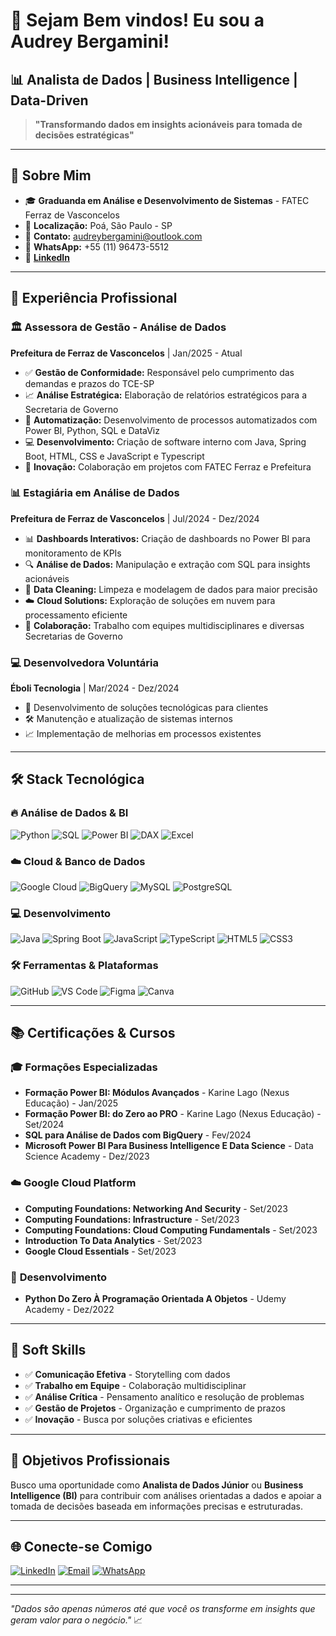 # 👋 Sejam Bem vindos! Eu sou a Audrey Bergamini!

## 📊 Analista de Dados | Business Intelligence | Data-Driven

> **"Transformando dados em insights acionáveis para tomada de decisões estratégicas"**

---

## 🎯 Sobre Mim

- 🎓 **Graduanda em Análise e Desenvolvimento de Sistemas** - FATEC Ferraz de Vasconcelos
- 📍 **Localização:** Poá, São Paulo - SP
- 📧 **Contato:** audreybergamini@outlook.com
- 📱 **WhatsApp:** +55 (11) 96473-5512
- 🔗 **[LinkedIn](https://www.linkedin.com/in/audreybergamini/)**

---

## 💼 Experiência Profissional

### 🏛️ **Assessora de Gestão - Análise de Dados** 
**Prefeitura de Ferraz de Vasconcelos** | Jan/2025 - Atual

- ✅ **Gestão de Conformidade:** Responsável pelo cumprimento das demandas e prazos do TCE-SP
- 📈 **Análise Estratégica:** Elaboração de relatórios estratégicos para a Secretaria de Governo
- 🤖 **Automatização:** Desenvolvimento de processos automatizados com Power BI, Python, SQL e DataViz
- 💻 **Desenvolvimento:** Criação de software interno com Java, Spring Boot, HTML, CSS e JavaScript e Typescript
- 🤝 **Inovação:** Colaboração em projetos com FATEC Ferraz e Prefeitura

### 📊 **Estagiária em Análise de Dados**
**Prefeitura de Ferraz de Vasconcelos** | Jul/2024 - Dez/2024

- 📊 **Dashboards Interativos:** Criação de dashboards no Power BI para monitoramento de KPIs
- 🔍 **Análise de Dados:** Manipulação e extração com SQL para insights acionáveis
- 🧹 **Data Cleaning:** Limpeza e modelagem de dados para maior precisão
- ☁️ **Cloud Solutions:** Exploração de soluções em nuvem para processamento eficiente
- 👥 **Colaboração:** Trabalho com equipes multidisciplinares e diversas Secretarias de Governo

### 💻 **Desenvolvedora Voluntária**
**Éboli Tecnologia** | Mar/2024 - Dez/2024

- 🔧 Desenvolvimento de soluções tecnológicas para clientes
- 🛠️ Manutenção e atualização de sistemas internos
- 📈 Implementação de melhorias em processos existentes

---

## 🛠️ Stack Tecnológica

### 🔥 **Análise de Dados & BI**
![Python](https://img.shields.io/badge/Python-3776AB?style=for-the-badge&logo=python&logoColor=white)
![SQL](https://img.shields.io/badge/SQL-4479A1?style=for-the-badge&logo=mysql&logoColor=white)
![Power BI](https://img.shields.io/badge/Power_BI-F2C811?style=for-the-badge&logo=power-bi&logoColor=black)
![DAX](https://img.shields.io/badge/DAX-0078D4?style=for-the-badge&logo=microsoft&logoColor=white)
![Excel](https://img.shields.io/badge/Excel-217346?style=for-the-badge&logo=microsoft-excel&logoColor=white)

### ☁️ **Cloud & Banco de Dados**
![Google Cloud](https://img.shields.io/badge/Google_Cloud-4285F4?style=for-the-badge&logo=google-cloud&logoColor=white)
![BigQuery](https://img.shields.io/badge/BigQuery-4285F4?style=for-the-badge&logo=google-cloud&logoColor=white)
![MySQL](https://img.shields.io/badge/MySQL-4479A1?style=for-the-badge&logo=mysql&logoColor=white)
![PostgreSQL](https://img.shields.io/badge/PostgreSQL-316192?style=for-the-badge&logo=postgresql&logoColor=white)

### 💻 **Desenvolvimento**
![Java](https://img.shields.io/badge/Java-ED8B00?style=for-the-badge&logo=openjdk&logoColor=white)
![Spring Boot](https://img.shields.io/badge/Spring_Boot-6DB33F?style=for-the-badge&logo=spring-boot&logoColor=white)
![JavaScript](https://img.shields.io/badge/JavaScript-F7DF1E?style=for-the-badge&logo=javascript&logoColor=black)
![TypeScript](https://img.shields.io/badge/TypeScript-007ACC?style=for-the-badge&logo=typescript&logoColor=white)
![HTML5](https://img.shields.io/badge/HTML5-E34F26?style=for-the-badge&logo=html5&logoColor=white)
![CSS3](https://img.shields.io/badge/CSS3-1572B6?style=for-the-badge&logo=css3&logoColor=white)

### 🛠️ **Ferramentas & Plataformas**
![GitHub](https://img.shields.io/badge/GitHub-100000?style=for-the-badge&logo=github&logoColor=white)
![VS Code](https://img.shields.io/badge/VS_Code-007ACC?style=for-the-badge&logo=visual-studio-code&logoColor=white)
![Figma](https://img.shields.io/badge/Figma-F24E1E?style=for-the-badge&logo=figma&logoColor=white)
![Canva](https://img.shields.io/badge/Canva-00C4CC?style=for-the-badge&logo=canva&logoColor=white)

---

## 📚 Certificações & Cursos

### 🎓 **Formações Especializadas**
- **Formação Power BI: Módulos Avançados** - Karine Lago (Nexus Educação) - Jan/2025
- **Formação Power BI: do Zero ao PRO** - Karine Lago (Nexus Educação) - Set/2024
- **SQL para Análise de Dados com BigQuery** - Fev/2024
- **Microsoft Power BI Para Business Intelligence E Data Science** - Data Science Academy - Dez/2023

### ☁️ **Google Cloud Platform**
- **Computing Foundations: Networking And Security** - Set/2023
- **Computing Foundations: Infrastructure** - Set/2023
- **Computing Foundations: Cloud Computing Fundamentals** - Set/2023
- **Introduction To Data Analytics** - Set/2023
- **Google Cloud Essentials** - Set/2023

### 🐍 **Desenvolvimento**
- **Python Do Zero À Programação Orientada A Objetos** - Udemy Academy - Dez/2022

---

## 🌟 Soft Skills

- ✅ **Comunicação Efetiva** - Storytelling com dados
- ✅ **Trabalho em Equipe** - Colaboração multidisciplinar
- ✅ **Análise Crítica** - Pensamento analítico e resolução de problemas
- ✅ **Gestão de Projetos** - Organização e cumprimento de prazos
- ✅ **Inovação** - Busca por soluções criativas e eficientes

---

## 🎯 Objetivos Profissionais

Busco uma oportunidade como **Analista de Dados Júnior** ou **Business Intelligence (BI)** para contribuir com análises orientadas a dados e apoiar a tomada de decisões baseada em informações precisas e estruturadas.

---

## 🌐 Conecte-se Comigo

[![LinkedIn](https://img.shields.io/badge/LinkedIn-0077B5?style=for-the-badge&logo=linkedin&logoColor=white)](https://www.linkedin.com/in/audreybergamini/)
[![Email](https://img.shields.io/badge/Email-D14836?style=for-the-badge&logo=gmail&logoColor=white)](mailto:audreybergamini@outlook.com)
[![WhatsApp](https://img.shields.io/badge/WhatsApp-25D366?style=for-the-badge&logo=whatsapp&logoColor=white)](https://wa.me/5511964735512)

---

<!-- !## 📊 Estatísticas do GitHub -->

<!-- !
[Audrey's GitHub stats](https://github-readme-stats.vercel.app/api?username=AudreyBergamine&show_icons=true&theme=dracula&include_all_commits=true&count_private=true) -->

<!-- !
[Top Languages](https://github-readme-stats.vercel.app/api/top-langs/?username=AudreyBergamine&layout=compact&langs_count=7&theme=dracula) 
-->

---

*"Dados são apenas números até que você os transforme em insights que geram valor para o negócio."* 📈
